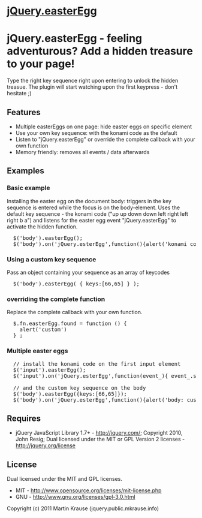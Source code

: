 <a name="README">[jQuery.easterEgg](https://github.com/martinkr/jQuery.easterEgg)</a>
=======

# jQuery.easterEgg - feeling adventurous? Add a hidden treasure to your page!

Type the right key sequence right upon entering to unlock the hidden treasue.
The plugin will start watching upon the first keypress - don't hesitate ;)

## Features
- Multiple easterEggs on one page: hide easter eggs on specific element
- Use your own key sequence: with the konami code as the default
- Listen to "jQuery.easterEgg" or override the complete callback with your own function
- Memory friendly: removes all events / data afterwards

## Examples

### Basic example

Installing the easter egg on the document body: triggers in the key sequence is entered while the focus is on the body-element.
Uses the default key sequence - the konami code ("up up down down left right left right b a") and listens for the easter egg event "jQuery.easterEgg" to activate the hidden function.

<pre>
  $('body').easterEgg();
  $('body').on('jQuery.esterEgg',function(){alert('konami code')});
</pre>

### Using a custom key sequence
Pass an object containing your sequence as an array of keycodes
<pre>
  $('body').easterEgg( { keys:[66,65] } );
</pre>

### overriding the complete function
Replace the complete callback with your own function.
<pre>
  $.fn.easterEgg.found = function () {
    alert('custom')
  } ;
</pre>

### Multiple easter eggs
<pre>
  // install the konami code on the first input element
  $('input').easterEgg();
  $('input').on('jQuery.esterEgg',function(event_){ event_.stopPropagation(); alert('input: konami code')});

  // and the custom key sequence on the body
  $('body').easterEgg({keys:[66,65]});
  $('body').on('jQuery.esterEgg',function(){alert('body: custom code')});
</pre>


## Requires
* jQuery JavaScript Library 1.7+ - http://jquery.com/; Copyright 2010, John Resig; Dual licensed under the MIT or GPL Version 2 licenses - http://jquery.org/license

## License
Dual licensed under the MIT and GPL licenses.

* MIT - http://www.opensource.org/licenses/mit-license.php
* GNU - http://www.gnu.org/licenses/gpl-3.0.html

Copyright (c) 2011 Martin Krause (jquery.public.mkrause.info)
